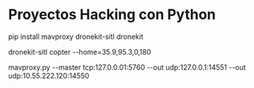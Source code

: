 Proyectos Hacking con Python
============================

pip install mavproxy dronekit-sitl dronekit

dronekit-sitl copter --home=35.9,95.3,0,180

mavproxy.py --master tcp:127.0.0.01:5760 --out udp:127.0.0.1:14551 --out udp:10.55.222.120:14550
